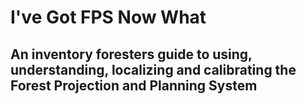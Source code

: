 # I've Got FPS Now What

## An inventory foresters guide to using, understanding, localizing and calibrating the Forest Projection and Planning System
